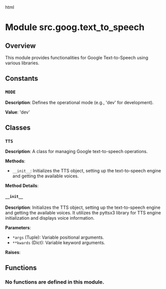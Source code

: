 html
<h1>Module src.goog.text_to_speech</h1>

<h2>Overview</h2>
<p>This module provides functionalities for Google Text-to-Speech using various libraries.</p>

<h2>Constants</h2>

<h3><code>MODE</code></h3>

<p><strong>Description</strong>: Defines the operational mode (e.g., 'dev' for development).</p>
<p><strong>Value</strong>: 'dev'</p>


<h2>Classes</h2>

<h3><code>TTS</code></h3>

<p><strong>Description</strong>: A class for managing Google text-to-speech operations.</p>

<p><strong>Methods</strong>:</p>
<ul>
  <li><code>__init__</code>: Initializes the TTS object, setting up the text-to-speech engine and getting the available voices.</li>
</ul>

<p><strong>Method Details</strong>:</p>

<h4><code>__init__</code></h4>

<p><strong>Description</strong>: Initializes the TTS object, setting up the text-to-speech engine and getting the available voices. It utilizes the pyttsx3 library for TTS engine initialization and displays voice information.</p>

<p><strong>Parameters</strong>:</p>
<ul>
<li><code>*args</code> (Tuple):  Variable positional arguments.</li>
<li><code>**kwards</code> (Dict): Variable keyword arguments.</li>
</ul>


<p><strong>Raises</strong>:</p>
<ul>
</ul>

<h2>Functions</h2>

<h3>No functions are defined in this module.</h3>